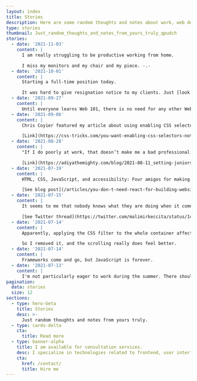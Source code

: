 ```yaml
---
layout: index
title: Stories
description: Here are some random thoughts and notes about work, web development, and everything else.
type: stories
thumbnail: Just_random_thoughts_and_notes_from_yours_truly_qpudch
stories:
  - date: '2021-11-03'
    content: |
      I am really struggling to be productive working from home.

      I miss my monitors and my chair and my piece. -.-
  - date: '2021-10-01'
    content: |
      Starting a full-time position today.

      It was hard to give resignation notice to my clients. Just [look at the comments](https://www.kudoboard.com/boards/kM7XbBJa#view) they left.
  - date: '2021-09-27'
    content: |
      Until everyone learns Web 101, there is no need for any other Web versions.
  - date: '2021-09-06'
    content: |
      Chris Coyier featured my article about using enabling CSS selectors and he thinks it is a good advice.

      [Link](https://css-tricks.com/you-want-enabling-css-selectors-not-disabling-ones/)
  - date: '2021-08-28'
    content: |
      "If I do poorly at work, that doesn’t make me a bad professional. Everyone makes mistakes." So true.

      [Link](https://adiyathemighty.com/blog/2021-08-11_setting-juniors-up-for-success#onboarding-and-getting-started)
  - date: '2021-07-19'
    content: |
      HTML, CSS, JavaScript, and accessibility: Four amigos for making websites performing well, achieving a solid SEO score, and allowing every user to consume the content.

      [See blog post](/articles/you-don-t-need-react-for-building-websites/)
  - date: '2021-07-15'
    content: |
      It seems to me that nobody knows what they are doing when it comes to accessibility.

      [See Twitter thread](https://twitter.com/malimirkeccita/status/1415560888346726400)
  - date: '2021-07-14'
    content: |
      Apparently, applying the CSS filter to the whole container affects the scrolling experience.

      So I removed it, and the scrolling really does feel better.
  - date: '2021-07-14'
    content: |
      Frameworks come and go, but JavaScript is forever.
  - date: '2021-07-13'
    content: |
      I'm not particularly eager to work during the summer. There should be a collective summer vacation for everyone.
pagination:
  data: stories
  size: 12
sections:
  - type: hero-beta
    title: Stories
    desc: >-
      Just random thoughts and notes from yours truly.
  - type: cards-delta
    cta:
      title: Read more
  - type: banner-alpha
    title: I am available for consultation services.
    desc: I specialize in technologies related to frontend, user interface, and web development.
    cta:
      href: /contact/
      title: Hire me
---
```

